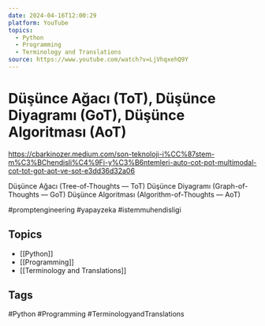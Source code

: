 ```yaml
---
date: 2024-04-16T12:00:29
platform: YouTube
topics:
  - Python
  - Programming
  - Terminology and Translations
source: https://www.youtube.com/watch?v=LjVhqxehQ9Y
---
```

# Düşünce Ağacı (ToT), Düşünce Diyagramı (GoT),  Düşünce Algoritması (AoT)

https://cbarkinozer.medium.com/son-teknoloji-i%CC%87stem-m%C3%BChendisli%C4%9Fi-y%C3%B6ntemleri-auto-cot-pot-multimodal-cot-tot-got-aot-ve-sot-e3dd36d32a06

Düşünce Ağacı (Tree-of-Thoughts — ToT)
Düşünce Diyagramı (Graph-of-Thoughts — GoT)
Düşünce Algoritması (Algorithm-of-Thoughts — AoT)

#promptengineering  #yapayzeka  #istemmuhendisligi

## Topics
- [[Python]]
- [[Programming]]
- [[Terminology and Translations]]

## Tags
#Python #Programming #TerminologyandTranslations